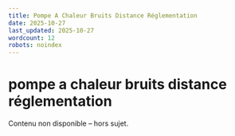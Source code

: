 ```yaml
---
title: Pompe A Chaleur Bruits Distance Réglementation
date: 2025-10-27
last_updated: 2025-10-27
wordcount: 12
robots: noindex
---
```


# pompe a chaleur bruits distance réglementation

Contenu non disponible – hors sujet.